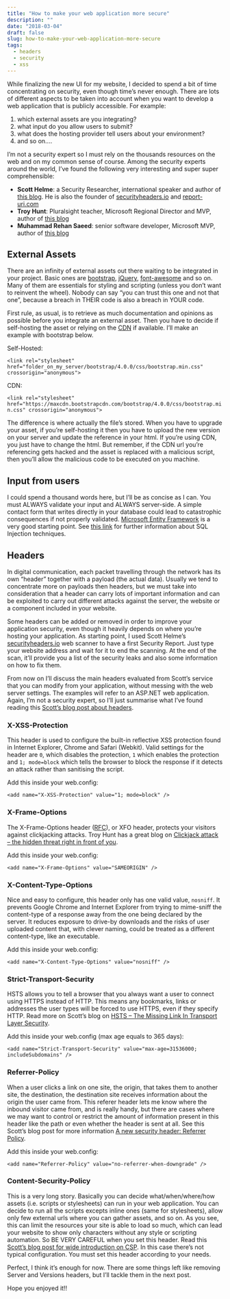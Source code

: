 ```yaml
---
title: "How to make your web application more secure"
description: ""
date: "2018-03-04"
draft: false
slug: how-to-make-your-web-application-more-secure
tags:
  - headers
  - security
  - xss
---
```


While finalizing the new UI for my website, I decided to spend a bit of time concentrating on security, even though time’s never enough. There are lots of different aspects to be taken into account when you want to develop a web application that is publicly accessible. For example:

1.  which external assets are you integrating?
2.  what input do you allow users to submit?
3.  what does the hosting provider tell users about your environment?
4.  and so on….

I’m not a security expert so I must rely on the thousands resources on the web and on my common sense of course. Among the security experts around the world, I’ve found the following very interesting and super super comprehensible:

- **Scott Helme**: a Security Researcher, international speaker and author of [this blog](https://scotthelme.co.uk). He is also the founder of [securityheaders.io](https://securityheaders.io/) and [report-uri.com](https://report-uri.com/) 
- **Troy Hunt**: Pluralsight teacher, Microsoft Regional Director and MVP, author of [this blog](https://www.troyhunt.com/)
- **Muhammad Rehan Saeed**: senior software developer, Microsoft MVP, author of [this blog](https://rehansaeed.com/)

## External Assets

There are an infinity of external assets out there waiting to be integrated in your project. Basic ones are [bootstrap](https://getbootstrap.com/), [jQuery](https://jquery.com/), [font-awesome](https://fontawesome.com/) and so on. Many of them are essentials for styling and scripting (unless you don’t want to reinvent the wheel). Nobody can say “you can trust this one and not that one”, because a breach in THEIR code is also a breach in YOUR code.

First rule, as usual, is to retrieve as much documentation and opinions as possible before you integrate an external asset. Then you have to decide if self-hosting the asset or relying on the [CDN](https://en.wikipedia.org/wiki/Content_delivery_network) if available. I’ll make an example with bootstrap below.

Self-Hosted:

`<link rel="stylesheet" href="folder_on_my_server/bootstrap/4.0.0/css/bootstrap.min.css" crossorigin="anonymous">`

CDN:

`<link rel="stylesheet" href="https://maxcdn.bootstrapcdn.com/bootstrap/4.0.0/css/bootstrap.min.css" crossorigin="anonymous">`

The difference is where actually the file’s stored. When you have to upgrade your asset, if you’re self-hosting it then you have to upload the new version on your server and update the reference in your html. If you’re using CDN, you just have to change the html. But remember, if the CDN url you’re referencing gets hacked and the asset is replaced with a malicious script, then you’ll allow the malicious code to be executed on you machine.

## Input from users

I could spend a thousand words here, but I’ll be as concise as I can. You must ALWAYS validate your input and ALWAYS server-side. A simple contact form that writes directly in your database could lead to catastrophic consequences if not properly validated. [Microsoft Entity Framework](https://docs.microsoft.com/it-it/ef/) is a very good starting point. See [this link](https://en.wikipedia.org/wiki/SQL_injection) for further information about SQL Injection techniques.

## Headers

In digital communication, each packet travelling through the network has its own “header” together with a payload (the actual data). Usually we tend to concentrate more on payloads then headers, but we must take into consideration that a header can carry lots of important information and can be exploited to carry out different attacks against the server, the website or a component included in your website.

Some headers can be added or removed in order to improve your application security, even though it heavily depends on where you’re hosting your application. As starting point, I used Scott Helme’s [securityheaders.io](https://securityheaders.io/) web scanner to have a first Security Report. Just type your website address and wait for it to end the scanning. At the end of the scan, it’ll provide you a list of the security leaks and also some information on how to fix them. 

From now on I’ll discuss the main headers evaluated from Scott’s service that you can modify from your application, without messing with the web server settings. The examples will refer to an ASP.NET web application. Again, I’m not a security expert, so I’ll just summarise what I’ve found reading this [Scott’s blog post about headers](https://scotthelme.co.uk/hardening-your-http-response-headers/).

### X-XSS-Protection

This header is used to configure the built-in reflective XSS protection found in Internet Explorer, Chrome and Safari (Webkit). Valid settings for the header are `0`, which disables the protection, `1` which enables the protection and `1; mode=block` which tells the browser to block the response if it detects an attack rather than sanitising the script.

Add this inside your web.config:

`<add name="X-XSS-Protection" value="1; mode=block" />`

### X-Frame-Options

The X-Frame-Options header ([RFC](https://tools.ietf.org/html/rfc7034)), or XFO header, protects your visitors against clickjacking attacks. Troy Hunt has a great blog on [Clickjack attack – the hidden threat right in front of you](https://www.troyhunt.com/clickjack-attack-hidden-threat-right-in/).

Add this inside your web.config:

`<add name="X-Frame-Options" value="SAMEORIGIN" />`

### X-Content-Type-Options

Nice and easy to configure, this header only has one valid value, `nosniff`. It prevents Google Chrome and Internet Explorer from trying to mime-sniff the content-type of a response away from the one being declared by the server. It reduces exposure to drive-by downloads and the risks of user uploaded content that, with clever naming, could be treated as a different content-type, like an executable.

Add this inside your web.config:

`<add name="X-Content-Type-Options" value="nosniff" />`

### Strict-Transport-Security

HSTS allows you to tell a browser that you always want a user to connect using HTTPS instead of HTTP. This means any bookmarks, links or addresses the user types will be forced to use HTTPS, even if they specify HTTP. Read more on Scott’s blog on [HSTS – The Missing Link In Transport Layer Security](https://scotthelme.co.uk/hsts-the-missing-link-in-tls/).

Add this inside your web.config (max age equals to 365 days):

`<add name="Strict-Transport-Security" value="max-age=31536000; includeSubdomains" />`

### Referrer-Policy

When a user clicks a link on one site, the origin, that takes them to another site, the destination, the destination site receives information about the origin the user came from. This referer header lets me know where the inbound visitor came from, and is really handy, but there are cases where we may want to control or restrict the amount of information present in this header like the path or even whether the header is sent at all. See this Scott’s blog post for more information [A new security header: Referrer Policy](https://scotthelme.co.uk/a-new-security-header-referrer-policy/).

Add this inside your web.config:

`<add name="Referrer-Policy" value="no-referrer-when-downgrade" />`

### Content-Security-Policy

This is a very long story. Basically you can decide what/when/where/how assets (i.e. scripts or stylesheets) can run in your web application. You can decide to run all the scripts excepts inline ones (same for stylesheets), allow only few external urls where you can gather assets, and so on. As you see, this can limit the resources your site is able to load so much, which can lead your website to show only characters without any style or scripting automation. So BE VERY CAREFUL when you set this header. Read this [Scott’s blog post for wide introduction on CSP](https://scotthelme.co.uk/content-security-policy-an-introduction/). In this case there’s not typical configuration. You must set this header according to your needs.

Perfect, I think it’s enough for now. There are some things left like removing Server and Versions headers, but I’ll tackle them in the next post.

Hope you enjoyed it!!